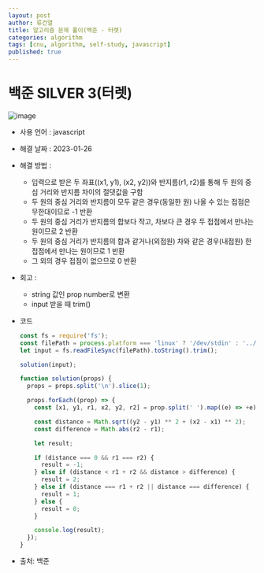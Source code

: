 ```yaml
---
layout: post
author: 류건열
title: 알고리즘 문제 풀이(백준 - 터렛)
categories: algorithm
tags: [cnu, algorithm, self-study, javascript]
published: true
---
```


# 백준 SILVER 3(터렛)

![image](https://user-images.githubusercontent.com/34560965/214843845-9ed14583-754f-46a9-be03-c00421b55bc1.png)

- 사용 언어 : javascript

- 해결 날짜 : 2023-01-26

- 해결 방법 :

  - 입력으로 받은 두 좌표((x1, y1), (x2, y2))와 반지름(r1, r2)를 통해 두 원의 중심 거리와 반지름 차이의 절댓값을 구함
  - 두 원의 중심 거리와 반지름이 모두 같은 경우(동일한 원) 나올 수 있는 접점은 무한대이므로 -1 반환
  - 두 원의 중심 거리가 반지름의 합보다 작고, 차보다 큰 경우 두 접점에서 만나는 원이므로 2 반환
  - 두 원의 중심 거리가 반지름의 합과 같거나(외접원) 차와 같은 경우(내접원) 한 접점에서 만나는 원이므로 1 반환
  - 그 외의 경우 접점이 없으므로 0 반환

- 회고 :

  - string 값인 prop number로 변환
  - input 받을 때 trim()

- 코드

  ```javascript
  const fs = require('fs');
  const filePath = process.platform === 'linux' ? '/dev/stdin' : '../input.txt';
  let input = fs.readFileSync(filePath).toString().trim();

  solution(input);

  function solution(props) {
    props = props.split('\n').slice(1);

    props.forEach((prop) => {
      const [x1, y1, r1, x2, y2, r2] = prop.split(' ').map((e) => +e);

      const distance = Math.sqrt((y2 - y1) ** 2 + (x2 - x1) ** 2);
      const difference = Math.abs(r2 - r1);

      let result;

      if (distance === 0 && r1 === r2) {
        result = -1;
      } else if (distance < r1 + r2 && distance > difference) {
        result = 2;
      } else if (distance === r1 + r2 || distance === difference) {
        result = 1;
      } else {
        result = 0;
      }

      console.log(result);
    });
  }
  ```

- 출처: 백준
